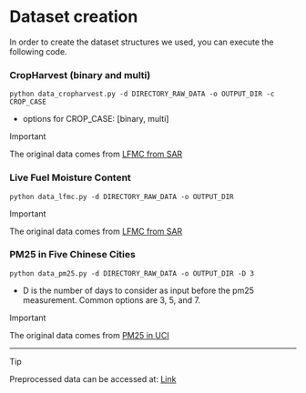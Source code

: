 # Dataset creation

In order to create the dataset structures we used, you can execute the following code. 


### CropHarvest (binary and multi)  
```
python data_cropharvest.py -d DIRECTORY_RAW_DATA -o OUTPUT_DIR -c CROP_CASE
```
* options for CROP_CASE: [binary, multi]

> [!IMPORTANT]  
> The original data comes from [LFMC from SAR](https://github.com/kkraoj/lfmc_from_sar)

### Live Fuel Moisture Content  
```
python data_lfmc.py -d DIRECTORY_RAW_DATA -o OUTPUT_DIR 
```

> [!IMPORTANT]
> The original data comes from [LFMC from SAR](https://github.com/kkraoj/lfmc_from_sar)

### PM25 in Five Chinese Cities 
```
python data_pm25.py -d DIRECTORY_RAW_DATA -o OUTPUT_DIR -D 3
```
* D is the number of days to consider as input before the pm25 measurement. Common options are 3, 5, and 7.


> [!IMPORTANT]  
> The original data comes from [PM25 in UCI](https://doi.org/10.24432/C52K58)

 
---


> [!TIP] 
> Preprocessed data can be accessed at: [Link](https://cloud.dfki.de/owncloud/index.php/s/yxAfArTXkMF7nM2)

